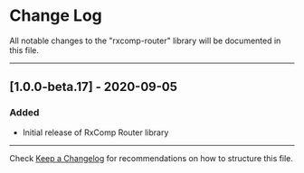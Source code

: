 # Change Log
All notable changes to the "rxcomp-router" library will be documented in this file.

---

## [1.0.0-beta.17] - 2020-09-05
### Added
- Initial release of RxComp Router library

---

Check [Keep a Changelog](http://keepachangelog.com/) for recommendations on how to structure this file.
